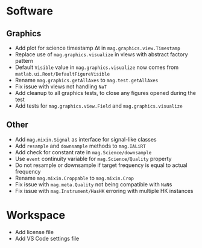 # Software

## Graphics

- Add plot for science timestamp Δt in `mag.graphics.view.Timestamp`
- Replace use of `mag.graphics.visualize` in views with abstract factory pattern
- Default `Visible` value in `mag.graphics.visualize` now comes from `matlab.ui.Root/DefaultFigureVisible`
- Rename `mag.graphics.getAllAxes` to `mag.test.getAllAxes`
- Fix issue with views not handling `NaT`
- Add cleanup to all graphics tests, to close any figures opened during the test
- Add tests for `mag.graphics.view.Field` and `mag.graphics.visualize`

## Other

- Add `mag.mixin.Signal` as interface for signal-like classes
- Add `resample` and `downsample` methods to `mag.IALiRT`
- Add check for constant rate in `mag.Science/downsample`
- Use `event` continuity variable for `mag.Science/Quality` property
- Do not resample or downsample if target frequency is equal to actual frequency
- Rename `mag.mixin.Croppable` to `mag.mixin.Crop`
- Fix issue with `mag.meta.Quality` not being compatible with `NaN`s
- Fix issue with `mag.Instrument/HasHK` erroring with multiple HK instances

# Workspace

- Add license file
- Add VS Code settings file
